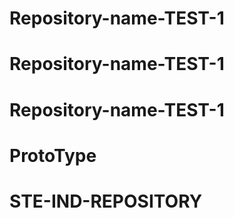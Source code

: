 # Repository-name-TEST-1
# Repository-name-TEST-1
# Repository-name-TEST-1
# ProtoType
# STE-IND-REPOSITORY
